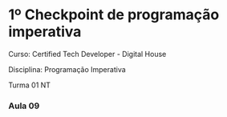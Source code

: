 <h1>1º Checkpoint de programação imperativa</h1>

<p>Curso: Certified Tech Developer - Digital House</p>
<p>Disciplina: Programação Imperativa</p>
<p>Turma 01 NT</p>
<h3>Aula 09</h3>